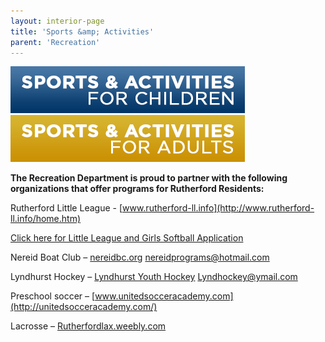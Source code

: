 ```yaml
---
layout: interior-page
title: 'Sports &amp; Activities'
parent: 'Recreation'
---
```


<a href="childrens-catalog/"><img src="childrenssports.jpg" alt="Children's Sports"></a>
<a href="adult-catalog/"><img src="adultssports.jpg" alt="Adults' Sports"></a>

**The Recreation Department is proud to partner with the following organizations that offer programs for Rutherford Residents:** 

Rutherford Little League - [www.rutherford-ll.info](http://www.rutherford-ll.info/home.htm)

[Click here for Little League and Girls Softball Application](http://static.rutherford-nj.com/recreation/2016%20LL%20and%20Girls%20Softball%20Registration.pdf)

Nereid Boat Club – [nereidbc.org](http://nereidbc.org/) nereidprograms@hotmail.com

Lyndhurst Hockey – [Lyndhurst Youth Hockey](http://www.leaguelineup.com/welcome.asp?url=lyhl) Lyndhockey@ymail.com

Preschool soccer – [www.unitedsocceracademy.com](http://unitedsocceracademy.com/)

Lacrosse – [Rutherfordlax.weebly.com](http://rutherfordlax.weebly.com/)
